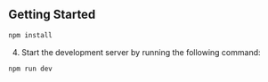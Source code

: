 
## Getting Started

```bash
npm install
```

4. Start the development server by running the following command:

```bash
npm run dev
```


